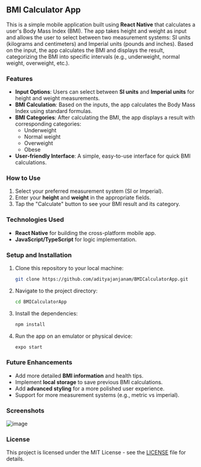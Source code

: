 ## BMI Calculator App

This is a simple mobile application built using **React Native** that calculates a user's Body Mass Index (BMI). The app takes height and weight as input and allows the user to select between two measurement systems: SI units (kilograms and centimeters) and Imperial units (pounds and inches). Based on the input, the app calculates the BMI and displays the result, categorizing the BMI into specific intervals (e.g., underweight, normal weight, overweight, etc.).

### Features
- **Input Options**: Users can select between **SI units** and **Imperial units** for height and weight measurements.
- **BMI Calculation**: Based on the inputs, the app calculates the Body Mass Index using standard formulas.
- **BMI Categories**: After calculating the BMI, the app displays a result with corresponding categories:
  - Underweight
  - Normal weight
  - Overweight
  - Obese
- **User-friendly Interface**: A simple, easy-to-use interface for quick BMI calculations.

### How to Use
1. Select your preferred measurement system (SI or Imperial).
2. Enter your **height** and **weight** in the appropriate fields.
3. Tap the "Calculate" button to see your BMI result and its category.

### Technologies Used
- **React Native** for building the cross-platform mobile app.
- **JavaScript/TypeScript** for logic implementation.
  
### Setup and Installation
1. Clone this repository to your local machine:
   ```bash
   git clone https://github.com/adityajanjanam/BMICalculatorApp.git
   ```
2. Navigate to the project directory:
   ```bash
   cd BMICalculatorApp
   ```
3. Install the dependencies:
   ```bash
   npm install
   ```
4. Run the app on an emulator or physical device:
   ```bash
   expo start
   ```

### Future Enhancements
- Add more detailed **BMI information** and health tips.
- Implement **local storage** to save previous BMI calculations.
- Add **advanced styling** for a more polished user experience.
- Support for more measurement systems (e.g., metric vs imperial).

### Screenshots
![image](https://github.com/user-attachments/assets/2503aaa9-05f8-4eba-ad6e-050ebc28d537)


### License
This project is licensed under the MIT License - see the [LICENSE](LICENSE) file for details.
